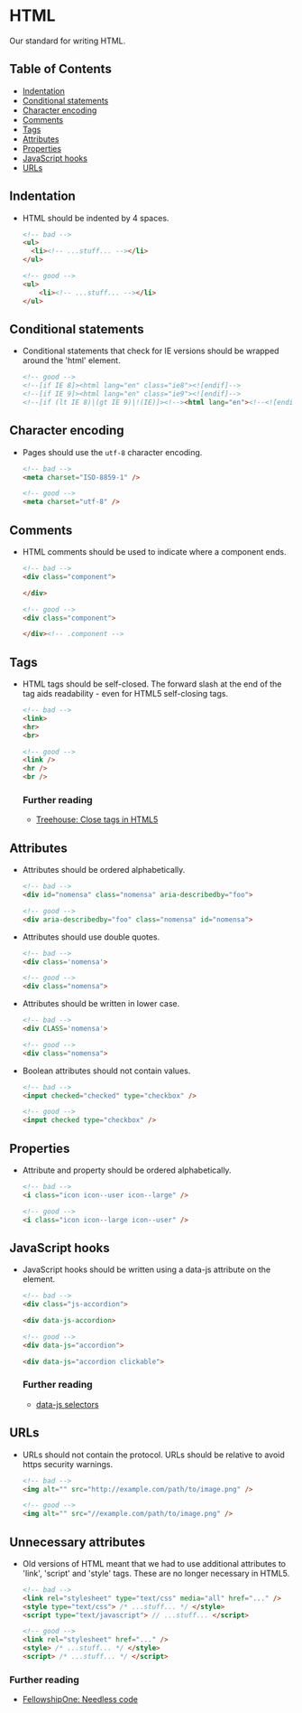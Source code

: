 # HTML

Our standard for writing HTML.


## Table of Contents

- [Indentation](#indentation)
- [Conditional statements](#conditional-statements)
- [Character encoding](#character-encoding)
- [Comments](#comments)
- [Tags](#tags)
- [Attributes](#attributes)
- [Properties](#properties)
- [JavaScript hooks](#javascript-hooks)
- [URLs](#urls)


## Indentation

- HTML should be indented by 4 spaces.

    ```html
    <!-- bad -->
    <ul>
      <li><!-- ...stuff... --></li>
    </ul>

    <!-- good -->
    <ul>
        <li><!-- ...stuff... --></li>
    </ul>
    ```


## Conditional statements

- Conditional statements that check for IE versions should be wrapped around the 'html' element.

    ```html
    <!-- good -->
    <!--[if IE 8]><html lang="en" class="ie8"><![endif]-->
    <!--[if IE 9]><html lang="en" class="ie9"><![endif]-->
    <!--[if (lt IE 8)|(gt IE 9)|!(IE)]><!--><html lang="en"><!--<![endif]-->
    ```

## Character encoding

- Pages should use the `utf-8` character encoding.

    ```html
    <!-- bad -->
    <meta charset="ISO-8859-1" />

    <!-- good -->
    <meta charset="utf-8" />
    ```


## Comments

- HTML comments should be used to indicate where a component ends.

    ```html
    <!-- bad -->
    <div class="component">

    </div>

    <!-- good -->
    <div class="component">

    </div><!-- .component -->
    ```


## Tags

- HTML tags should be self-closed. The forward slash at the end of the tag aids readability - even for HTML5 self-closing tags.

    ```html
    <!-- bad -->
    <link>
    <hr>
    <br>

    <!-- good -->
    <link />
    <hr />
    <br />
    ```

    ### Further reading

    - [Treehouse: Close tags in HTML5](http://blog.teamtreehouse.com/to-close-or-not-to-close-tags-in-html5)


## Attributes

- Attributes should be ordered alphabetically.

    ```html
    <!-- bad -->
    <div id="nomensa" class="nomensa" aria-describedby="foo">

    <!-- good -->
    <div aria-describedby="foo" class="nomensa" id="nomensa">
    ```

- Attributes should use double quotes.

    ```html
    <!-- bad -->
    <div class='nomensa'>

    <!-- good -->
    <div class="nomensa">
    ```

- Attributes should be written in lower case.

    ```html
    <!-- bad -->
    <div CLASS='nomensa'>

    <!-- good -->
    <div class="nomensa">
    ```

- Boolean attributes should not contain values.

    ```html
    <!-- bad -->
    <input checked="checked" type="checkbox" />

    <!-- good -->
    <input checked type="checkbox" />
    ```


## Properties

- Attribute and property should be ordered alphabetically.

    ```html
    <!-- bad -->
    <i class="icon icon--user icon--large" />

    <!-- good -->
    <i class="icon icon--large icon--user" />
    ```


## JavaScript hooks

- JavaScript hooks should be written using a data-js attribute on the element.

    ```html
    <!-- bad -->
    <div class="js-accordion">

    <div data-js-accordion>

    <!-- good -->
    <div data-js="accordion">

    <div data-js="accordion clickable">
    ```

    ### Further reading

    - [data-js selectors](https://toddmotto.com/data-js-selectors-enhancing-html5-development-by-separating-css-from-javascript/)


## URLs

- URLs should not contain the protocol. URLs should be relative to avoid https security warnings.

    ```html
    <!-- bad -->
    <img alt="" src="http://example.com/path/to/image.png" />

    <!-- good -->
    <img alt="" src="//example.com/path/to/image.png" />
    ```

## Unnecessary attributes

- Old versions of HTML meant that we had to use additional attributes to 'link', 'script' and 'style' tags.
These are no longer necessary in HTML5.

    ```html
    <!-- bad -->
    <link rel="stylesheet" type="text/css" media="all" href="..." />
    <style type="text/css"> /* ...stuff... */ </style>
    <script type="text/javascript"> // ...stuff... </script>

    <!-- good -->
    <link rel="stylesheet" href="..." />
    <style> /* ...stuff... */ </style>
    <script> /* ...stuff... */ </script>
    ```

### Further reading

- [FellowshipOne: Needless code](http://developer.fellowshipone.com/patterns/code.php#_101_needless_code)
